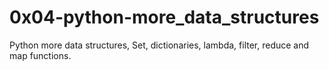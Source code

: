 # 0x04-python-more\_data\_structures
Python more data structures, Set, dictionaries, lambda, filter, reduce and map functions.

